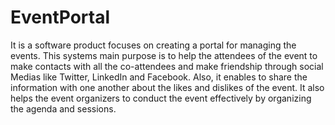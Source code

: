EventPortal
===========

It is a software product focuses on creating a portal for managing the events. This systems main purpose is to help the attendees of the event to make contacts with all the co-attendees and make friendship through social Medias like Twitter, LinkedIn and Facebook. Also, it enables to share the information with one another about the likes and dislikes of the event. It also helps the event organizers to conduct the event effectively by organizing the agenda and sessions.
